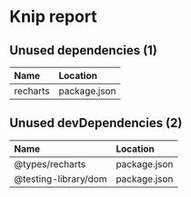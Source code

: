 # Knip report

## Unused dependencies (1)

| Name     | Location     |
|:---------|:-------------|
| recharts | package.json |

## Unused devDependencies (2)

| Name                 | Location     |
|:---------------------|:-------------|
| @types/recharts      | package.json |
| @testing-library/dom | package.json |

